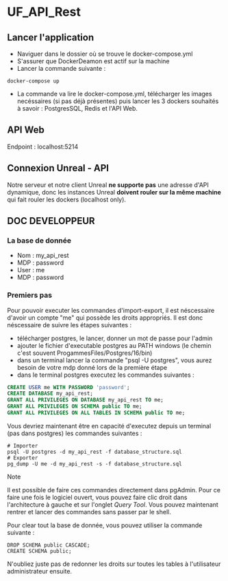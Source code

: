 # UF_API_Rest

## Lancer l'application

- Naviguer dans le dossier où se trouve le docker-compose.yml
- S'assurer que DockerDeamon est actif sur la machine
- Lancer la commande suivante : 
```shell
docker-compose up
```
- La commande va lire le docker-compose.yml, télécharger les images necéssaires (si pas déjà présentes) puis lancer les 3 dockers souhaités à savoir : PostgresSQL, Redis et l'API Web.

## API Web

Endpoint : localhost:5214

## Connexion Unreal - API

Notre serveur et notre client Unreal **ne supporte pas** une adresse d'API dynamique, donc les instances Unreal **doivent rouler sur la même machine** qui fait rouler les dockers (localhost only).

## DOC DEVELOPPEUR 

### La base de donnée

- Nom : my_api_rest
- MDP : password
- User : me
- MDP : password

### Premiers pas

Pour pouvoir executer les commandes d'import-export, il est néscessaire d'avoir un compte "me" qui possède les droits appropriés.
Il est donc néscessaire de suivre les étapes suivantes :
- télécharger postgres, le lancer, donner un mot de passe pour l'admin
- ajouter le fichier d'executable postgres au PATH windows (le chemin c'est souvent ProgammesFiles/Postgres/16/bin)
- dans un terminal lancer la commande "psql -U postgres", vous aurez besoin de votre mdp donné lors de la première étape
- dans le terminal postgres executez les commandes suivantes :
```sql
CREATE USER me WITH PASSWORD 'password';
CREATE DATABASE my_api_rest;
GRANT ALL PRIVILEGES ON DATABASE my_api_rest TO me;
GRANT ALL PRIVILEGES ON SCHEMA public TO me;
GRANT ALL PRIVILEGES ON ALL TABLES IN SCHEMA public TO me;
```

Vous devriez maintenant être en capacité d'executez depuis un terminal (pas dans postgres) les commandes suivantes :
```shell
# Importer
psql -U postgres -d my_api_rest -f database_structure.sql
# Exporter
pg_dump -U me -d my_api_rest -s -f database_structure.sql
```

> [!NOTE]
> Il est possible de faire ces commandes directement dans pgAdmin. Pour ce faire une fois le logiciel ouvert, vous pouvez faire clic droit dans l'architecture à gauche et sur l'onglet *Query Tool*. Vous pouvez maintenant rentrer et lancer des commandes sans passer par le shell.

Pour clear tout la base de donnée, vous pouvez utiliser la commande suivante :
```
DROP SCHEMA public CASCADE;
CREATE SCHEMA public;
```
N'oubliez juste pas de redonner les droits sur toutes les tables à l'utilisateur administrateur ensuite.

